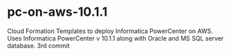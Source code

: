 # pc-on-aws-10.1.1
Cloud Formation Templates to deploy Informatica PowerCenter on AWS.
Uses Informatica PowerCenter v 10.1.1 along with Oracle and MS SQL server database.
3rd commit